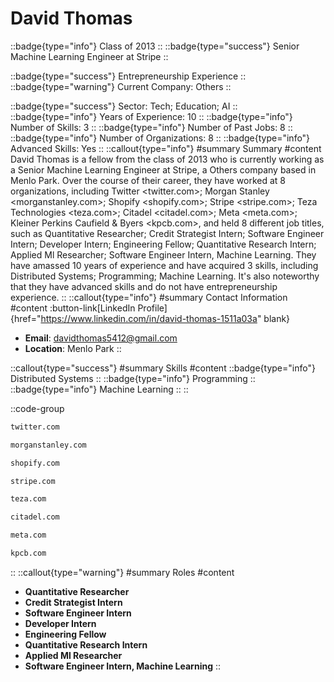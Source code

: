 # David Thomas
::badge{type="info"}
Class of 2013
::
::badge{type="success"}
Senior Machine Learning Engineer at Stripe
::

::badge{type="success"}
Entrepreneurship Experience
::
::badge{type="warning"}
Current Company: Others
::

::badge{type="success"}
Sector: Tech; Education; AI
::
::badge{type="info"}
Years of Experience: 10
::
::badge{type="info"}
Number of Skills: 3
::
::badge{type="info"}
Number of Past Jobs: 8
::
::badge{type="info"}
Number of Organizations: 8
::
::badge{type="info"}
Advanced Skills: Yes
::
::callout{type="info"}
#summary
Summary
#content
David Thomas is a fellow from the class of 2013 who is currently working as a Senior Machine Learning Engineer at Stripe, a Others company based in Menlo Park. Over the course of their career, they have worked at 8 organizations, including Twitter <twitter.com>; Morgan Stanley <morganstanley.com>; Shopify <shopify.com>; Stripe <stripe.com>; Teza Technologies <teza.com>; Citadel <citadel.com>; Meta <meta.com>; Kleiner Perkins Caufield & Byers <kpcb.com>, and held 8 different job titles, such as Quantitative Researcher; Credit Strategist Intern; Software Engineer Intern; Developer Intern; Engineering Fellow; Quantitative Research Intern; Applied Ml Researcher; Software Engineer Intern, Machine Learning. They have amassed 10 years of experience and have acquired 3 skills, including Distributed Systems; Programming; Machine Learning. It's also noteworthy that they have advanced skills and do not have entrepreneurship experience.
::
::callout{type="info"}
#summary
Contact Information
#content
:button-link[LinkedIn Profile]{href="https://www.linkedin.com/in/david-thomas-1511a03a" blank}
- **Email**: davidthomas5412@gmail.com
- **Location**: Menlo Park
::

::callout{type="success"}
#summary
Skills
#content
::badge{type="info"}
Distributed Systems
::
::badge{type="info"}
Programming
::
::badge{type="info"}
Machine Learning
::
::

::code-group
```bash [Twitter]
twitter.com
```
```bash [Morgan Stanley]
morganstanley.com
```
```bash [Shopify]
shopify.com
```
```bash [Stripe]
stripe.com
```
```bash [Teza Technologies]
teza.com
```
```bash [Citadel]
citadel.com
```
```bash [Meta]
meta.com
```
```bash [Kleiner Perkins Caufield & Byers]
kpcb.com
```
::
::callout{type="warning"}
#summary
Roles
#content
- **Quantitative Researcher**
- **Credit Strategist Intern**
- **Software Engineer Intern**
- **Developer Intern**
- **Engineering Fellow**
- **Quantitative Research Intern**
- **Applied Ml Researcher**
- **Software Engineer Intern, Machine Learning**
::

